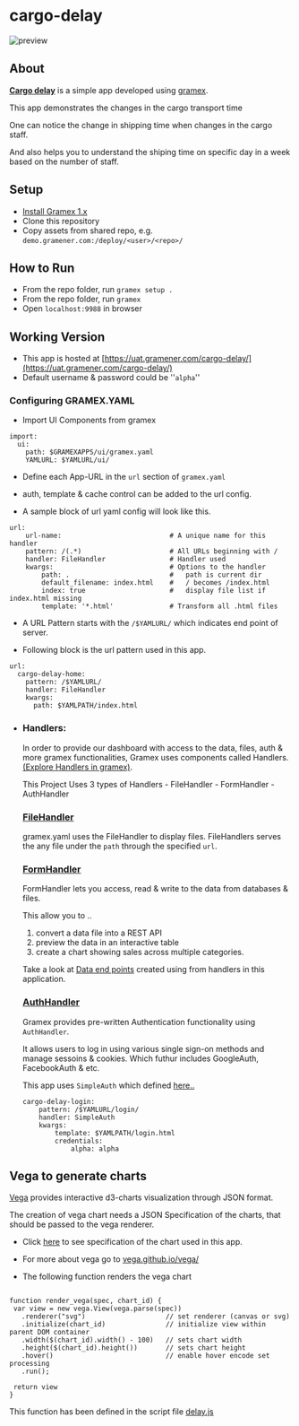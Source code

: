 # cargo-delay


![preview](\preview.gif)

## About

**[Cargo delay](https://uat.gramener.com/cargo-delay/)** is a simple app developed using [gramex](https://github.com/gramener/gramex/).

This app demonstrates the changes in the cargo transport time

One can notice the change in shipping time when changes in the cargo staff.

And also helps you to understand the shiping time on specific day in a week based on the number of staff.


## Setup

- [Install Gramex 1.x](https://learn.gramener.com/guide/install/)
- Clone this repository
- Copy assets from shared repo, e.g. `demo.gramener.com:/deploy/<user>/<repo>/`


## How to Run

- From the repo folder, run `gramex setup .`
- From the repo folder, run `gramex`
- Open `localhost:9988` in browser

## Working Version

- This app is hosted at [https://uat.gramener.com/cargo-delay/](https://uat.gramener.com/cargo-delay/)
- Default username & password could be ''`alpha`''

### Configuring GRAMEX.YAML

- Import UI Components from gramex

```
import:
  ui:
    path: $GRAMEXAPPS/ui/gramex.yaml
    YAMLURL: $YAMLURL/ui/

```

- Define each App-URL in the `url` section of `gramex.yaml`

- auth, template & cache control can be added to the url config.

- A sample block of url yaml config will look like this.

```
url:
    url-name:                           # A unique name for this handler
    pattern: /(.*)                      # All URLs beginning with /
    handler: FileHandler                # Handler used
    kwargs:                             # Options to the handler
        path: .                         #   path is current dir
        default_filename: index.html    #   / becomes /index.html
        index: true                     #   display file list if index.html missing
        template: '*.html'              # Transform all .html files
```
- A URL Pattern starts with the `/$YAMLURL/` which indicates end point of server.

- Following block is the url pattern used in this app.

```
url:
  cargo-delay-home:
    pattern: /$YAMLURL/
    handler: FileHandler
    kwargs:
      path: $YAMLPATH/index.html
```

- ### Handlers:
    In order to provide our dashboard with access to the data, files, auth & more gramex functionalities, Gramex uses components called Handlers. [(Explore Handlers in gramex)](https://learn.gramener.com/guide/).

    This Project Uses 3 types of Handlers
        - FileHandler
        - FormHandler
        - AuthHandler

    ### [FileHandler](https://learn.gramener.com/guide/filehandler/)

    gramex.yaml uses the FileHandler to display files. FileHandlers serves the any file under the `path` through the specified `url`.



    ### [FormHandler](https://learn.gramener.com/guide/formhandler/)

    FormHandler lets you access, read & write to the data from databases & files.


    This allow you to ..
     1) convert a data file into a REST API
     2) preview the data in an interactive table
     3) create a chart showing sales across multiple categories.

    Take a look at [Data end points](\gramex.yaml#L35-L45) created using from handlers in this application.

    ### [AuthHandler](https://learn.gramener.com/guide/auth/)

    Gramex provides pre-written Authentication functionality using `AuthHandler`.

    It allows users to log in using various single sign-on methods and manage sessoins & cookies. Which futhur includes GoogleAuth, FacebookAuth & etc.

    This app uses `SimpleAuth` which defined [here..](\gramex.yaml#L22-L33)

    ```
    cargo-delay-login:
        pattern: /$YAMLURL/login/
        handler: SimpleAuth
        kwargs:
            template: $YAMLPATH/login.html
            credentials:
                alpha: alpha
    ```

## Vega to generate charts

[Vega](https://vega.github.io/vega/) provides interactive d3-charts visualization through JSON format.

The creation of vega chart needs a JSON Specification of the charts, that should be passed to the vega renderer.

 - Click [here](\js\components/delay_chart_config.js) to see specification of the chart used in this app.

 - For more about vega go to [vega.github.io/vega/](https://vega.github.io/vega/)

 - The following function renders the vega chart

 ```

function render_vega(spec, chart_id) {
  var view = new vega.View(vega.parse(spec))
    .renderer("svg")                    // set renderer (canvas or svg)
    .initialize(chart_id)               // initialize view within parent DOM container
    .width($(chart_id).width() - 100)   // sets chart width
    .height($(chart_id).height())       // sets chart height
    .hover()                            // enable hover encode set processing
    .run();

  return view
}

 ```

 This function has been defined in the script file [delay.js](\js\delay.js#L14)













